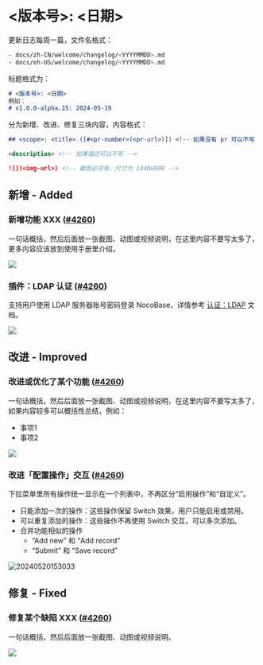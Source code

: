 # <版本号>: <日期>

更新日志每周一篇，文件名格式：

```bash
- docs/zh-CN/welcome/changelog/<YYYYMMDD>.md
- docs/eh-US/welcome/changelog/<YYYYMMDD>.md
```

标题格式为：

```md
# <版本号>: <日期>
例如：
# v1.0.0-alpha.15: 2024-05-19
```

分为新增、改进、修复三块内容，内容格式：

```md
## <scope>: <title> ([#<pr-number>(<pr-url>)]) <!-- 如果没有 pr 可以不写 -->

<description> <!-- 如果描述可以不写 -->

![](<img-url>) <!-- 截图必须有，尺寸为 1440x900 -->
```

## 新增 - Added

### 新增功能 XXX ([#4260](https://github.com/nocobase/nocobase/pull/4260))

一句话概括，然后后面放一张截图、动图或视频说明，在这里内容不要写太多了，更多内容应该放到使用手册里介绍。

![](https://static-docs.nocobase.com/202405191513995.png)

### 插件：LDAP 认证 ([#4260](https://github.com/nocobase/nocobase/pull/4260))

支持用户使用 LDAP 服务器账号密码登录 NocoBase，详情参考 [认证：LDAP](/handbook/auth-ldap) 文档。

![](https://static-docs.nocobase.com/202405191513995.png)

## 改进 - Improved

### 改进或优化了某个功能 ([#4260](https://github.com/nocobase/nocobase/pull/4260))

一句话概括，然后后面放一张截图、动图或视频说明，在这里内容不要写太多了，如果内容较多可以概括性总结，例如：

- 事项1
- 事项2

![](https://static-docs.nocobase.com/202405191513995.png)

### 改进「配置操作」交互 ([#4260](https://github.com/nocobase/nocobase/pull/4260))

下拉菜单里所有操作统一显示在一个列表中，不再区分“启用操作”和“自定义”。

- 只能添加一次的操作：这些操作保留 Switch 效果，用户只能启用或禁用。
- 可以重复添加的操作：这些操作不再使用 Switch 交互，可以多次添加。
- 合并功能相似的操作
  - “Add new” 和 “Add record”
  - “Submit” 和 “Save record”

![20240520153033](https://static-docs.nocobase.com/20240520153033.png)

## 修复 - Fixed

### 修复某个缺陷 XXX ([#4260](https://github.com/nocobase/nocobase/pull/4260))

一句话概括，然后后面放一张截图、动图或视频说明。

![](https://static-docs.nocobase.com/202405191513995.png)
